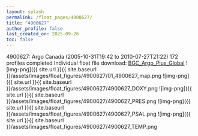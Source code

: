 ```yaml
---
layout: splash
permalink: /float_pages/4900627/
title: "4900627"
author_profile: false
last_created_on: 2025-09-26
toc: false
---
```

 
4900627: Argo Canada (2005-10-31T19:42 to 2010-07-27T21:22)
172 profiles completed
Individual float file download: [BGC_Argo_Plus_Global](https://ftp.soest.hawaii.edu/bgc_argo_plus/Individual_Floats/outliers_removed/4900627_Sprof_processed.nc)
![img-png]({{ site.url }}{{ site.baseurl }}/assets/images/float_figures/4900627/01_4900627_map.png
![img-png]({{ site.url }}{{ site.baseurl }}/assets/images/float_figures/4900627/4900627_DOXY.png
![img-png]({{ site.url }}{{ site.baseurl }}/assets/images/float_figures/4900627/4900627_PRES.png
![img-png]({{ site.url }}{{ site.baseurl }}/assets/images/float_figures/4900627/4900627_PSAL.png
![img-png]({{ site.url }}{{ site.baseurl }}/assets/images/float_figures/4900627/4900627_TEMP.png
